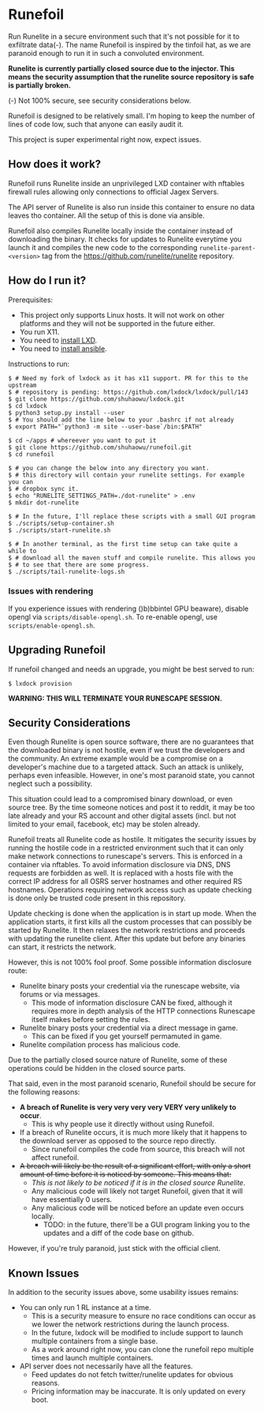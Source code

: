 Runefoil
========

Run Runelite in a secure environment such that it's not possible for it to
exfiltrate data(-). The name Runefoil is inspired by the tinfoil hat, as we are
paranoid enough to run it in such a convoluted environment.

**Runelite is currently partially closed source due to the injector. This means
the security assumption that the runelite source repository is safe is
partially broken.**

(-) Not 100% secure, see security considerations below.

Runefoil is designed to be relatively small. I'm hoping to keep the number of
lines of code low, such that anyone can easily audit it.

This project is super experimental right now, expect issues.

How does it work?
-----------------

Runefoil runs Runelite inside an unprivileged LXD container with nftables
firewall rules allowing only connections to official Jagex Servers. 

The API server of Runelite is also run inside this container to ensure no data
leaves tho container. All the setup of this is done via ansible.

Runefoil also compiles Runelite locally inside the container instead of
downloading the binary. It checks for updates to Runelite everytime you launch
it and compiles the new code to the corresponding `runelite-parent-<version>`
tag from the https://github.com/runelite/runelite repository.

How do I run it?
----------------

Prerequisites: 

- This project only supports Linux hosts. It will not work on other platforms
  and they will not be supported in the future either.
- You run X11.
- You need to [install LXD](https://linuxcontainers.org/lxd/getting-started-cli/).
- You need to [install ansible](https://docs.ansible.com/ansible/latest/installation_guide/intro_installation.html).

Instructions to run:

```
$ # Need my fork of lxdock as it has x11 support. PR for this to the upstream
$ # repository is pending: https://github.com/lxdock/lxdock/pull/143
$ git clone https://github.com/shuhaowu/lxdock.git
$ cd lxdock
$ python3 setup.py install --user
$ # You should add the line below to your .bashrc if not already
$ export PATH="`python3 -m site --user-base`/bin:$PATH"

$ cd ~/apps # whereever you want to put it
$ git clone https://github.com/shuhaowu/runefoil.git
$ cd runefoil

$ # you can change the below into any directory you want.
$ # this directory will contain your runelite settings. For example you can
$ # dropbox sync it.
$ echo "RUNELITE_SETTINGS_PATH=./dot-runelite" > .env
$ mkdir dot-runelite

$ # In the future, I'll replace these scripts with a small GUI program
$ ./scripts/setup-container.sh
$ ./scripts/start-runelite.sh

$ # In another terminal, as the first time setup can take quite a while to
$ # download all the maven stuff and compile runelite. This allows you
$ # to see that there are some progress.
$ ./scripts/tail-runelite-logs.sh
```

### Issues with rendering ###

If you experience issues with rendering ()b)bbintel GPU beaware), disable opengl via
`scripts/disable-opengl.sh`. To re-enable opengl, use
`scripts/enable-opengl.sh`.

Upgrading Runefoil
------------------

If runefoil changed and needs an upgrade, you might be best served to run:

```
$ lxdock provision
```

**WARNING: THIS WILL TERMINATE YOUR RUNESCAPE SESSION.**

Security Considerations
-----------------------

Even though Runelite is open source software, there are no guarantees that the
downloaded binary is not hostile, even if we trust the developers and the
community. An extreme example would be a compromise on a developer's machine
due to a targeted attack. Such an attack is unlikely, perhaps even infeasible.
However, in one's most paranoid state, you cannot neglect such a possibility.

This situation could lead to a compromised binary download, or
even source tree. By the time someone notices and post it to reddit, it may be
too late already and your RS account and other digital assets (incl. but not
limited to your email, facebook, etc) may be stolen already.

Runefoil treats all Runelite code as hostile. It mitigates the security
issues by running the hostile code in a restricted environment such that it
can only make network connections to runescape's servers. This is enforced in a
container via nftables. To avoid information disclosure via DNS, DNS requests
are forbidden as well. It is replaced with a hosts file with the correct IP
address for all OSRS server hostnames and other required RS hostnames.
Operations requiring network access such as update checking is done only be
trusted code present in this repository.

Update checking is done when the application is in start up mode. When the
application starts, it first kills all the custom processes that can possibly
be started by Runelite. It then relaxes the network restrictions and proceeds
with updating the runelite client. After this update but before any binaries
can start, it restricts the network.

However, this is not 100% fool proof. Some possible information disclosure
route:

- Runelite binary posts your credential via the runescape website, via forums
  or via messages.
  - This mode of information disclosure CAN be fixed, although it requires more
    in depth analysis of the HTTP connections Runescape itself makes before
    setting the rules.
- Runelite binary posts your credential via a direct message in game.
  - This can be fixed if you get yourself permamuted in game.
- Runelite compilation process has malicious code.

Due to the partially closed source nature of Runelite, some of these operations
could be hidden in the closed source parts.

That said, even in the most paranoid scenario, Runefoil should be secure for
the following reasons:

- **A breach of Runelite is very very very very VERY very unlikely to occur**.
  - This is why people use it directly without using Runefoil.
- If a breach of Runelite occurs, it is much more likely that it happens to the
  download server as opposed to the source repo directly.
  - Since runefoil compiles the code from source, this breach will not affect
    runefoil.
- ~~A breach will likely be the result of a significant effort, with only a short
  amount of time before it is noticed by someone. This means that:~~
  - *This is not likely to be noticed if it is in the closed source Runelite*.
  - Any malicious code will likely not target Runefoil, given that it will have
    essentially 0 users.
  - Any malicious code will be noticed before an update even occurs locally.
    - TODO: in the future, there'll be a GUI program linking you to the updates
      and a diff of the code base on github.

However, if you're truly paranoid, just stick with the official client.

Known Issues
------------

In addition to the security issues above, some usability issues remains:

- You can only run 1 RL instance at a time. 
  - This is a security measure to ensure no race conditions can occur as we
    lower the network restrictions during the launch process.
  - In the future, lxdock will be modified to include support to launch
    multiple containers from a single base.
  - As a work around right now, you can clone the runefoil repo multiple times
    and launch multiple containers.
- API server does not necessarily have all the features.
  - Feed updates do not fetch twitter/runelite updates for obvious reasons.
  - Pricing information may be inaccurate. It is only updated on every boot.
